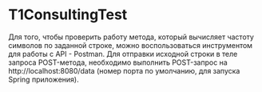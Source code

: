 # T1ConsultingTest
Для того, чтобы проверить работу метода, который вычисляет частоту символов по заданной строке, можно воспользоваться инструментом для работы с API - Postman.
Для отправки исходной строки в теле запроса POST-метода, необходимо выполнить POST-запрос на http://localhost:8080/data (номер порта по умолчанию, для запуска Spring приложения).





